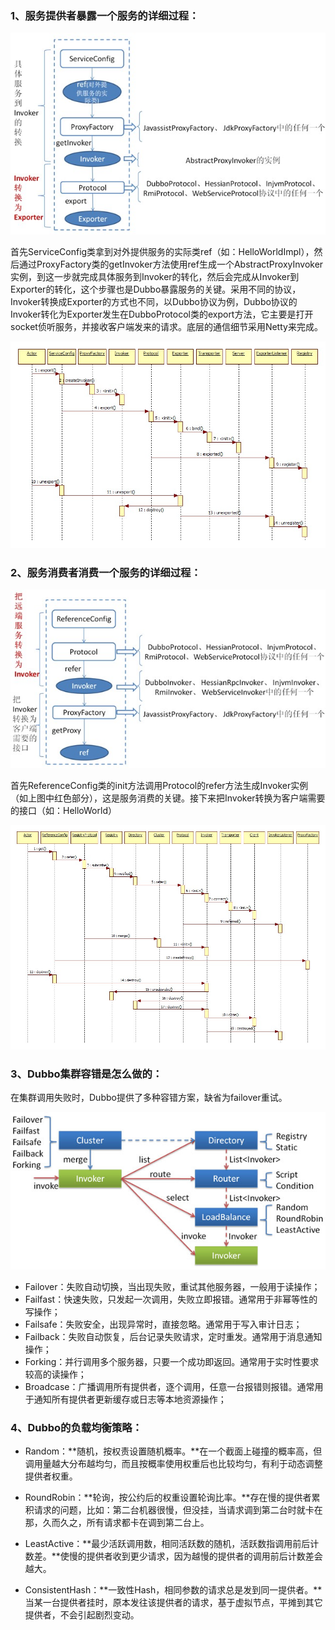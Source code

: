 ### **1、服务提供者暴露一个服务的详细过程：**

![img](./resource/11-1-1.jpg)

首先ServiceConfig类拿到对外提供服务的实际类ref（如：HelloWorldImpl），然后通过ProxyFactory类的getInvoker方法使用ref生成一个AbstractProxyInvoker实例，到这一步就完成具体服务到Invoker的转化，然后会完成从Invoker到Exporter的转化，这个步骤也是Dubbo暴露服务的关键。采用不同的协议，Invoker转换成Exporter的方式也不同，以Dubbo协议为例，Dubbo协议的Invoker转化为Exporter发生在DubboProtocol类的export方法，它主要是打开socket侦听服务，并接收客户端发来的请求。底层的通信细节采用Netty来完成。

![img](./resource/11-1-2.jpg)

### **2、服务消费者消费一个服务的详细过程：**

![img](./resource/11-1-3.jpg)

首先ReferenceConfig类的init方法调用Protocol的refer方法生成Invoker实例（如上图中红色部分），这是服务消费的关键。接下来把Invoker转换为客户端需要的接口（如：HelloWorld）

![img](./resource/11-1-4.jpg)

### **3、Dubbo集群容错是怎么做的：**

在集群调用失败时，Dubbo提供了多种容错方案，缺省为failover重试。

![img](./resource/11-1-5.jpg)

- Failover：失败自动切换，当出现失败，重试其他服务器，一般用于读操作；
- Failfast：快速失败，只发起一次调用，失败立即报错。通常用于非幂等性的写操作；
- Failsafe：失败安全，出现异常时，直接忽略。通常用于写入审计日志；
- Failback：失败自动恢复，后台记录失败请求，定时重发。通常用于消息通知操作；
- Forking：并行调用多个服务器，只要一个成功即返回。通常用于实时性要求较高的读操作；
- Broadcase：广播调用所有提供者，逐个调用，任意一台报错则报错。通常用于通知所有提供者更新缓存或日志等本地资源操作；

### **4、Dubbo的负载均衡策略：**

- Random：**随机，按权责设置随机概率。**在一个截面上碰撞的概率高，但调用量越大分布越均匀，而且按概率使用权重后也比较均匀，有利于动态调整提供者权重。
- RoundRobin：**轮询，按公约后的权重设置轮询比率。**存在慢的提供者累积请求的问题，比如：第二台机器很慢，但没挂，当请求调到第二台时就卡在那，久而久之，所有请求都卡在调到第二台上。

- LeastActive：**最少活跃调用数，相同活跃数的随机，活跃数指调用前后计数差。**使慢的提供者收到更少请求，因为越慢的提供者的调用前后计数差会越大。
- ConsistentHash：**一致性Hash，相同参数的请求总是发到同一提供者。**当某一台提供者挂时，原本发往该提供者的请求，基于虚拟节点，平摊到其它提供者，不会引起剧烈变动。